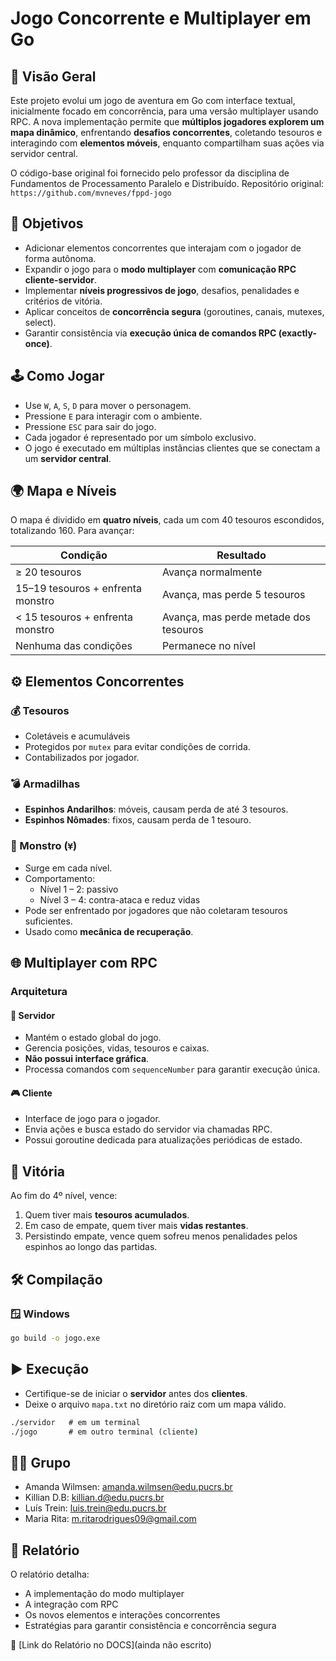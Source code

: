 # Jogo Concorrente e Multiplayer em Go

## 🧭 Visão Geral

Este projeto evolui um jogo de aventura em Go com interface textual, inicialmente focado em concorrência, para uma versão multiplayer usando RPC. A nova implementação permite que **múltiplos jogadores explorem um mapa dinâmico**, enfrentando **desafios concorrentes**, coletando tesouros e interagindo com **elementos móveis**, enquanto compartilham suas ações via servidor central.

O código-base original foi fornecido pelo professor da disciplina de Fundamentos de Processamento Paralelo e Distribuído.
Repositório original:
`https://github.com/mvneves/fppd-jogo`

## 🎯 Objetivos

* Adicionar elementos concorrentes que interajam com o jogador de forma autônoma.
* Expandir o jogo para o **modo multiplayer** com **comunicação RPC cliente-servidor**.
* Implementar **níveis progressivos de jogo**, desafios, penalidades e critérios de vitória.
* Aplicar conceitos de **concorrência segura** (goroutines, canais, mutexes, select).
* Garantir consistência via **execução única de comandos RPC (exactly-once)**.

## 🕹️ Como Jogar

* Use `W`, `A`, `S`, `D` para mover o personagem.
* Pressione `E` para interagir com o ambiente.
* Pressione `ESC` para sair do jogo.
* Cada jogador é representado por um símbolo exclusivo.
* O jogo é executado em múltiplas instâncias clientes que se conectam a um **servidor central**.

## 🌍 Mapa e Níveis

O mapa é dividido em **quatro níveis**, cada um com 40 tesouros escondidos, totalizando 160. Para avançar:

| Condição                          | Resultado                             |
| --------------------------------- | ------------------------------------- |
| ≥ 20 tesouros                     | Avança normalmente                    |
| 15–19 tesouros + enfrenta monstro | Avança, mas perde 5 tesouros          |
| < 15 tesouros + enfrenta monstro  | Avança, mas perde metade dos tesouros |
| Nenhuma das condições             | Permanece no nível                    |

## ⚙️ Elementos Concorrentes

### 💰 Tesouros

* Coletáveis e acumuláveis
* Protegidos por `mutex` para evitar condições de corrida.
* Contabilizados por jogador.

### 💣 Armadilhas

  * **Espinhos Andarilhos**: móveis, causam perda de até 3 tesouros.
  * **Espinhos Nômades**: fixos, causam perda de 1 tesouro.

### 👾 Monstro (`¥`)

* Surge em cada nível.
* Comportamento:
  * Nível 1 – 2: passivo
  * Nível 3 – 4: contra-ataca e reduz vidas
* Pode ser enfrentado por jogadores que não coletaram tesouros suficientes.
* Usado como **mecânica de recuperação**.

## 🌐 Multiplayer com RPC

### Arquitetura

#### 🧠 Servidor

* Mantém o estado global do jogo.
* Gerencia posições, vidas, tesouros e caixas.
* **Não possui interface gráfica**.
* Processa comandos com `sequenceNumber` para garantir execução única.

#### 🎮 Cliente

* Interface de jogo para o jogador.
* Envia ações e busca estado do servidor via chamadas RPC.
* Possui goroutine dedicada para atualizações periódicas de estado.

## 👑 Vitória

Ao fim do 4º nível, vence:

1. Quem tiver mais **tesouros acumulados**.
2. Em caso de empate, quem tiver mais **vidas restantes**.
3. Persistindo empate, vence quem sofreu menos penalidades pelos espinhos ao longo das partidas.

## 🛠️ Compilação

### 🪟 Windows

```cmd
go build -o jogo.exe
```

## ▶️ Execução

* Certifique-se de iniciar o **servidor** antes dos **clientes**.
* Deixe o arquivo `mapa.txt` no diretório raiz com um mapa válido.

```cmd
./servidor   # em um terminal
./jogo       # em outro terminal (cliente)
```

## 🧑‍💻 Grupo

* Amanda Wilmsen: [amanda.wilmsen@edu.pucrs.br](mailto:amanda.wilmsen@edu.pucrs.br)
* Killian D.B: [killian.d@edu.pucrs.br](mailto:killian.d@edu.pucrs.br)
* Luís Trein: [luis.trein@edu.pucrs.br](mailto:luis.trein@edu.pucrs.br)
* Maria Rita: [m.ritarodrigues09@gmail.com](mailto:m.ritarodrigues09@gmail.com)

## 📄 Relatório

O relatório detalha:

* A implementação do modo multiplayer
* A integração com RPC
* Os novos elementos e interações concorrentes
* Estratégias para garantir consistência e concorrência segura

📄 [Link do Relatório no DOCS](ainda não escrito)